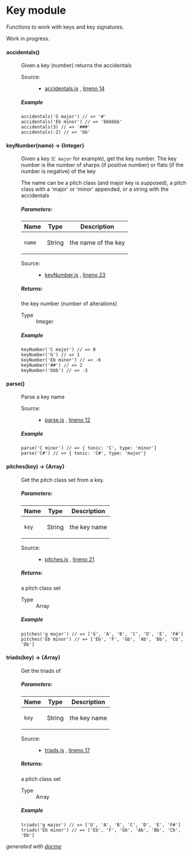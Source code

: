 # Key module

Functions to work with keys and key signatures.

Work in progress.

<!-- START docme generated API please keep comment here to allow auto update -->
<!-- DON'T EDIT THIS SECTION, INSTEAD RE-RUN docme TO UPDATE -->

<div>
<div class="jsdoc-githubify">
<section>
<article>
<div class="container-overview">
<dl class="details">
</dl>
</div>
<dl>
<dt>
<h4 class="name" id="accidentals"><span class="type-signature"></span>accidentals<span class="signature">()</span><span class="type-signature"></span></h4>
</dt>
<dd>
<div class="description">
<p>Given a key (number) returns the accidentals</p>
</div>
<dl class="details">
<dt class="tag-source">Source:</dt>
<dd class="tag-source"><ul class="dummy">
<li>
<a href="https://github.com/danigb/tonal/blob/master/lib/key/accidentals.js">accidentals.js</a>
<span>, </span>
<a href="https://github.com/danigb/tonal/blob/master/lib/key/accidentals.js#L14">lineno 14</a>
</li>
</ul></dd>
</dl>
<h5>Example</h5>
<pre class="prettyprint"><code>accidentals('G major') // => '#'
accidentals('Eb minor') // => 'bbbbbb'
accidentals(3) // => '###'
accidentals(-2) // => 'bb'</code></pre>
</dd>
<dt>
<h4 class="name" id="keyNumber"><span class="type-signature"></span>keyNumber<span class="signature">(name)</span><span class="type-signature"> &rarr; {Integer}</span></h4>
</dt>
<dd>
<div class="description">
<p>Given a key (<code>C major</code> for example), get the key number. The key number is the
number of sharps (if positive number) or flats (if the number is negative) of
the key</p>
<p>The name can be a pitch class (and major key is supposed), a pitch class with
a 'major' or 'minor' appended, or a string with the accidentals</p>
</div>
<h5>Parameters:</h5>
<table class="params">
<thead>
<tr>
<th>Name</th>
<th>Type</th>
<th class="last">Description</th>
</tr>
</thead>
<tbody>
<tr>
<td class="name"><code>name</code></td>
<td class="type">
<span class="param-type">String</span>
</td>
<td class="description last"><p>the name of the key</p></td>
</tr>
</tbody>
</table>
<dl class="details">
<dt class="tag-source">Source:</dt>
<dd class="tag-source"><ul class="dummy">
<li>
<a href="https://github.com/danigb/tonal/blob/master/lib/key/keyNumber.js">keyNumber.js</a>
<span>, </span>
<a href="https://github.com/danigb/tonal/blob/master/lib/key/keyNumber.js#L23">lineno 23</a>
</li>
</ul></dd>
</dl>
<h5>Returns:</h5>
<div class="param-desc">
<p>the key number (number of alterations)</p>
</div>
<dl>
<dt>
Type
</dt>
<dd>
<span class="param-type">Integer</span>
</dd>
</dl>
<h5>Example</h5>
<pre class="prettyprint"><code>keyNumber('C major') // => 0
keyNumber('G') // => 1
keyNumber('Eb minor') // => -6
keyNumber('##') // => 2
keyNumber('bbb') // => -3</code></pre>
</dd>
<dt>
<h4 class="name" id="parse"><span class="type-signature"></span>parse<span class="signature">()</span><span class="type-signature"></span></h4>
</dt>
<dd>
<div class="description">
<p>Parse a key name</p>
</div>
<dl class="details">
<dt class="tag-source">Source:</dt>
<dd class="tag-source"><ul class="dummy">
<li>
<a href="https://github.com/danigb/tonal/blob/master/lib/key/parse.js">parse.js</a>
<span>, </span>
<a href="https://github.com/danigb/tonal/blob/master/lib/key/parse.js#L12">lineno 12</a>
</li>
</ul></dd>
</dl>
<h5>Example</h5>
<pre class="prettyprint"><code>parse('C minor') // => { tonic: 'C', type: 'minor'}
parse('C#') // => { tonic: 'C#', type: 'major'}</code></pre>
</dd>
<dt>
<h4 class="name" id="pitches"><span class="type-signature"></span>pitches<span class="signature">(key)</span><span class="type-signature"> &rarr; {Array}</span></h4>
</dt>
<dd>
<div class="description">
<p>Get the pitch class set from a key.</p>
</div>
<h5>Parameters:</h5>
<table class="params">
<thead>
<tr>
<th>Name</th>
<th>Type</th>
<th class="last">Description</th>
</tr>
</thead>
<tbody>
<tr>
<td class="name"><code>key</code></td>
<td class="type">
<span class="param-type">String</span>
</td>
<td class="description last"><p>the key name</p></td>
</tr>
</tbody>
</table>
<dl class="details">
<dt class="tag-source">Source:</dt>
<dd class="tag-source"><ul class="dummy">
<li>
<a href="https://github.com/danigb/tonal/blob/master/lib/key/pitches.js">pitches.js</a>
<span>, </span>
<a href="https://github.com/danigb/tonal/blob/master/lib/key/pitches.js#L21">lineno 21</a>
</li>
</ul></dd>
</dl>
<h5>Returns:</h5>
<div class="param-desc">
<p>a pitch class set</p>
</div>
<dl>
<dt>
Type
</dt>
<dd>
<span class="param-type">Array</span>
</dd>
</dl>
<h5>Example</h5>
<pre class="prettyprint"><code>pitches('g major') // => ['G', 'A', 'B', 'C', 'D', 'E', 'F#']
pitches('Eb minor') // => ['Eb', 'F', 'Gb', 'Ab', 'Bb', 'Cb', 'Db']</code></pre>
</dd>
<dt>
<h4 class="name" id="triads"><span class="type-signature"></span>triads<span class="signature">(key)</span><span class="type-signature"> &rarr; {Array}</span></h4>
</dt>
<dd>
<div class="description">
<p>Get the triads of</p>
</div>
<h5>Parameters:</h5>
<table class="params">
<thead>
<tr>
<th>Name</th>
<th>Type</th>
<th class="last">Description</th>
</tr>
</thead>
<tbody>
<tr>
<td class="name"><code>key</code></td>
<td class="type">
<span class="param-type">String</span>
</td>
<td class="description last"><p>the key name</p></td>
</tr>
</tbody>
</table>
<dl class="details">
<dt class="tag-source">Source:</dt>
<dd class="tag-source"><ul class="dummy">
<li>
<a href="https://github.com/danigb/tonal/blob/master/lib/key/triads.js">triads.js</a>
<span>, </span>
<a href="https://github.com/danigb/tonal/blob/master/lib/key/triads.js#L17">lineno 17</a>
</li>
</ul></dd>
</dl>
<h5>Returns:</h5>
<div class="param-desc">
<p>a pitch class set</p>
</div>
<dl>
<dt>
Type
</dt>
<dd>
<span class="param-type">Array</span>
</dd>
</dl>
<h5>Example</h5>
<pre class="prettyprint"><code>triads('g major') // => ['G', 'A', 'B', 'C', 'D', 'E', 'F#']
triads('Eb minor') // => ['Eb', 'F', 'Gb', 'Ab', 'Bb', 'Cb', 'Db']</code></pre>
</dd>
</dl>
</article>
</section>
</div>

*generated with [docme](https://github.com/thlorenz/docme)*
</div>
<!-- END docme generated API please keep comment here to allow auto update -->
